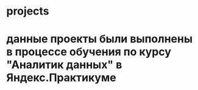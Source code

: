 # projects
# данные проекты были выполнены в процессе обучения по курсу "Аналитик данных" в Яндекс.Практикуме
